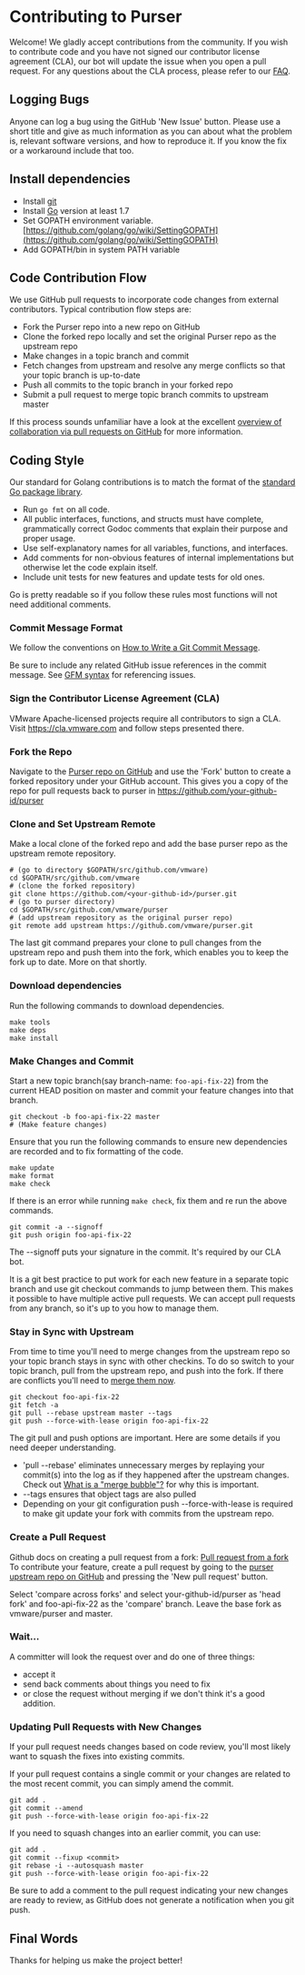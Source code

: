 # Contributing to Purser

Welcome! We gladly accept contributions from the community. If you wish
to contribute code and you have not signed our contributor license
agreement (CLA), our bot will update the issue when you open a pull
request. For any questions about the CLA process, please refer to our
[FAQ](https://cla.vmware.com/faq).

## Logging Bugs

Anyone can log a bug using the GitHub 'New Issue' button.  Please use
a short title and give as much information as you can about what the
problem is, relevant software versions, and how to reproduce it.  If you
know the fix or a workaround include that too.

## Install dependencies
- Install [git](https://git-scm.com/downloads)
- Install [Go](https://golang.org/dl/) version at least 1.7
- Set GOPATH environment variable. [https://github.com/golang/go/wiki/SettingGOPATH](https://github.com/golang/go/wiki/SettingGOPATH)
- Add GOPATH/bin in system PATH variable

## Code Contribution Flow

We use GitHub pull requests to incorporate code changes from external
contributors.  Typical contribution flow steps are:

- Fork the Purser repo into a new repo on GitHub
- Clone the forked repo locally and set the original Purser repo as the upstream repo
- Make changes in a topic branch and commit
- Fetch changes from upstream and resolve any merge conflicts so that your topic branch is up-to-date
- Push all commits to the topic branch in your forked repo
- Submit a pull request to merge topic branch commits to upstream master

If this process sounds unfamiliar have a look at the
excellent [overview of collaboration via pull requests on
GitHub](https://help.github.com/categories/collaborating-with-issues-and-pull-requests) for more information. 

## Coding Style

Our standard for Golang contributions is to match the format of the [standard
Go package library](https://golang.org/pkg).  

- Run `go fmt` on all code.
- All public interfaces, functions, and structs must have complete, grammatically correct Godoc comments that explain their purpose and proper usage.
- Use self-explanatory names for all variables, functions, and interfaces.
- Add comments for non-obvious features of internal implementations but otherwise let the code explain itself.
- Include unit tests for new features and update tests for old ones.

Go is pretty readable so if you follow these rules most functions
will not need additional comments.

### Commit Message Format

We follow the conventions on [How to Write a Git Commit Message](http://chris.beams.io/posts/git-commit/).

Be sure to include any related GitHub
issue references in the commit message.  See [GFM
syntax](https://guides.github.com/features/mastering-markdown/#GitHub-flavored-markdown)
for referencing issues.

### Sign the Contributor License Agreement (CLA)

VMware Apache-licensed projects require all contributors to sign a CLA. 
Visit https://cla.vmware.com and follow steps presented there. 

### Fork the Repo

Navigate to the [Purser repo on
GitHub](https://github.com/vmware/purser) and use the 'Fork' button to
create a forked repository under your GitHub account.  This gives you a copy 
of the repo for pull requests back to purser in https://github.com/your-github-id/purser

### Clone and Set Upstream Remote

Make a local clone of the forked repo and add the base purser
repo as the upstream remote repository.

``` shell
# (go to directory $GOPATH/src/github.com/vmware)
cd $GOPATH/src/github.com/vmware
# (clone the forked repository)
git clone https://github.com/<your-github-id>/purser.git
# (go to purser directory)
cd $GOPATH/src/github.com/vmware/purser
# (add upstream repository as the original purser repo)
git remote add upstream https://github.com/vmware/purser.git
```

The last git command prepares your clone to pull changes from the
upstream repo and push them into the fork, which enables you to keep
the fork up to date. More on that shortly.

### Download dependencies

Run the following commands to download dependencies.

``` shell
make tools
make deps
make install
```

### Make Changes and Commit

Start a new topic branch(say branch-name: `foo-api-fix-22`) from the current HEAD position on master and
commit your feature changes into that branch.

``` shell
git checkout -b foo-api-fix-22 master
# (Make feature changes)
```

Ensure that you run the following commands to ensure new dependencies are recorded and to fix formatting of the code.

``` shell
make update
make format
make check
```

If there is an error while running `make check`, fix them and re run the above commands.

``` shell
git commit -a --signoff
git push origin foo-api-fix-22
```

The --signoff puts your signature in the commit.  It's required by our CLA
bot. 

It is a git best practice to put work for each new feature in a separate
topic branch and use git checkout commands to jump between them.  This
makes it possible to have multiple active pull requests.  We can accept
pull requests from any branch, so it's up to you how to manage them.

### Stay in Sync with Upstream

From time to time you'll need to merge changes from the upstream
repo so your topic branch stays in sync with other checkins.  To
do so switch to your topic branch, pull from the upstream repo, and
push into the fork.  If there are conflicts you'll need to [merge
them now](https://stackoverflow.com/questions/161813/how-to-resolve-merge-conflicts-in-git).

``` shell
git checkout foo-api-fix-22
git fetch -a
git pull --rebase upstream master --tags
git push --force-with-lease origin foo-api-fix-22
```

The git pull and push options are important.  Here are some details if you 
need deeper understanding. 

- 'pull --rebase' eliminates unnecessary merges
by replaying your commit(s) into the log as if they happened
after the upstream changes.  Check out [What is a "merge
bubble"?](https://stackoverflow.com/questions/26239379/what-is-a-merge-bubble)
for why this is important.  
- --tags ensures that object tags are also pulled
- Depending on your git configuration push --force-with-lease is required to make git update your fork with commits from the upstream repo.

### Create a Pull Request
Github docs on creating a pull request from a fork: [Pull request from a fork](https://help.github.com/articles/creating-a-pull-request-from-a-fork/)
To contribute your feature, create a pull request by going to the [purser upstream repo on GitHub](https://github.com/vmware/purser) and pressing the 'New pull request' button. 

Select 'compare across forks' and select your-github-id/purser as 'head fork'
and foo-api-fix-22 as the 'compare' branch.  Leave the base fork as 
vmware/purser and master. 

### Wait...

A committer will look the request over and do one of three things: 

- accept it
- send back comments about things you need to fix
- or close the request without merging if we don't think it's a good addition.

### Updating Pull Requests with New Changes

If your pull request needs changes based on code review, 
you'll most likely want to squash the fixes into existing commits.

If your pull request contains a single commit or your changes are related
to the most recent commit, you can simply amend the commit.

``` shell
git add .
git commit --amend
git push --force-with-lease origin foo-api-fix-22
```

If you need to squash changes into an earlier commit, you can use:

``` shell
git add .
git commit --fixup <commit>
git rebase -i --autosquash master
git push --force-with-lease origin foo-api-fix-22
```

Be sure to add a comment to the pull request indicating your new changes
are ready to review, as GitHub does not generate a notification when
you git push.

## Final Words

Thanks for helping us make the project better!

